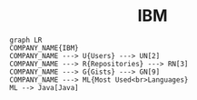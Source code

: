 <h1 align="center">IBM</h1>

```mermaid
graph LR
COMPANY_NAME{IBM}
COMPANY_NAME ---> U{Users} ---> UN[2]
COMPANY_NAME ---> R{Repositories} ---> RN[3]
COMPANY_NAME ---> G{Gists} ---> GN[9]
COMPANY_NAME ---> ML{Most Used<br>Languages}
ML --> Java[Java]
```
